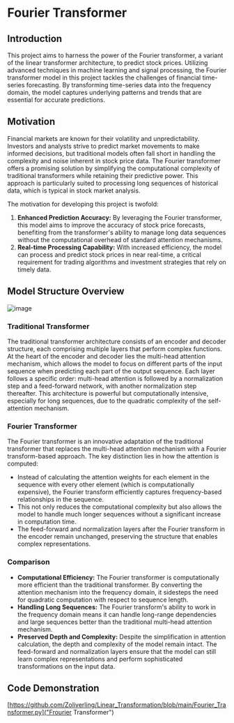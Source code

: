 # Fourier Transformer

## Introduction
This project aims to harness the power of the Fourier transformer, a variant of the linear transformer architecture, to predict stock prices. 
Utilizing advanced techniques in machine learning and signal processing, the Fourier transformer model in this project tackles the challenges of financial time-series forecasting. 
By transforming time-series data into the frequency domain, the model captures underlying patterns and trends that are essential for accurate predictions.

## Motivation
Financial markets are known for their volatility and unpredictability. 
Investors and analysts strive to predict market movements to make informed decisions, but traditional models often fall short in handling the complexity and noise inherent in stock price data. 
The Fourier transformer offers a promising solution by simplifying the computational complexity of traditional transformers while retaining their predictive power. 
This approach is particularly suited to processing long sequences of historical data, which is typical in stock market analysis.

The motivation for developing this project is twofold:
1. **Enhanced Prediction Accuracy:** By leveraging the Fourier transformer, this model aims to improve the accuracy of stock price forecasts, benefiting from the transformer's ability to manage long data sequences without the computational overhead of standard attention mechanisms.
2. **Real-time Processing Capability:** With increased efficiency, the model can process and predict stock prices in near real-time, a critical requirement for trading algorithms and investment strategies that rely on timely data.

## Model Structure Overview
![image](https://github.com/Zoliverling/Linear_Transformation/assets/106001844/d388e504-b32d-4d31-80f1-8a5f274d6f28)

### Traditional Transformer
The traditional transformer architecture consists of an encoder and decoder structure, each comprising multiple layers that perform complex functions. At the heart of the encoder and decoder lies the multi-head attention mechanism, which allows the model to focus on different parts of the input sequence when predicting each part of the output sequence. Each layer follows a specific order: multi-head attention is followed by a normalization step and a feed-forward network, with another normalization step thereafter. This architecture is powerful but computationally intensive, especially for long sequences, due to the quadratic complexity of the self-attention mechanism.

### Fourier Transformer
The Fourier transformer is an innovative adaptation of the traditional transformer that replaces the multi-head attention mechanism with a Fourier transform-based approach. The key distinction lies in how the attention is computed:
- Instead of calculating the attention weights for each element in the sequence with every other element (which is computationally expensive), the Fourier transform efficiently captures frequency-based relationships in the sequence.
- This not only reduces the computational complexity but also allows the model to handle much longer sequences without a significant increase in computation time.
- The feed-forward and normalization layers after the Fourier transform in the encoder remain unchanged, preserving the structure that enables complex representations.

### Comparison
- **Computational Efficiency:** The Fourier transformer is computationally more efficient than the traditional transformer. By converting the attention mechanism into the frequency domain, it sidesteps the need for quadratic computation with respect to sequence length.
- **Handling Long Sequences:** The Fourier transform's ability to work in the frequency domain means it can handle long-range dependencies and large sequences better than the traditional multi-head attention mechanism.
- **Preserved Depth and Complexity:** Despite the simplification in attention calculation, the depth and complexity of the model remain intact. The feed-forward and normalization layers ensure that the model can still learn complex representations and perform sophisticated transformations on the input data.

## Code Demonstration
[https://github.com/Zoliverling/Linear_Transformation/blob/main/Fourier_Transformer.py]("Frourier Transformer")

